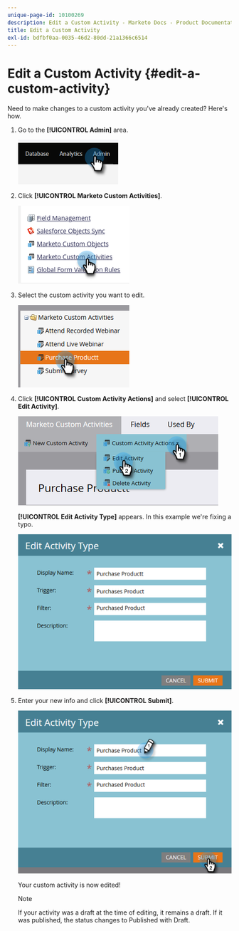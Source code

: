 ```yaml
---
unique-page-id: 10100269
description: Edit a Custom Activity - Marketo Docs - Product Documentation
title: Edit a Custom Activity
exl-id: bdfbf0aa-0035-46d2-80dd-21a1366c6514
---
```

# Edit a Custom Activity {#edit-a-custom-activity}

Need to make changes to a custom activity you've already created? Here's how.

1. Go to the **[!UICONTROL Admin]** area.

   ![](assets/edit-a-custom-activity-1.png)

1. Click **[!UICONTROL Marketo Custom Activities]**.

   ![](assets/edit-a-custom-activity-2.png)

1. Select the custom activity you want to edit.

   ![](assets/edit-a-custom-activity-3.png)

1. Click **[!UICONTROL Custom Activity Actions]** and select **[!UICONTROL Edit Activity]**.

   ![](assets/edit-a-custom-activity-4.png)

   **[!UICONTROL Edit Activity Type]** appears. In this example we're fixing a typo.

   ![](assets/edit-a-custom-activity-5.png)

1. Enter your new info and click **[!UICONTROL Submit]**.

   ![](assets/edit-a-custom-activity-6.png)

   Your custom activity is now edited!

   >[!NOTE]
   >
   >If your activity was a draft at the time of editing, it remains a draft. If it was published, the status changes to Published with Draft.
